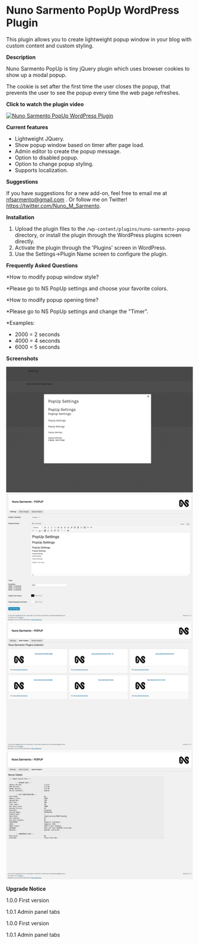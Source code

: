 # Nuno Sarmento PopUp WordPress Plugin
This plugin allows you to create lightweight popup window in your blog with custom content and custom styling.


**Description**

Nuno Sarmento PopUp is tiny jQuery plugin which uses browser cookies to show up a modal popup.

The cookie is set after the first time the user closes the popup, that prevents the user to see the popup every time the web page refreshes.



**Click to watch the plugin video**

[![Nuno Sarmento PopUp WordPress Plugin](https://i.ytimg.com/vi/P-tGKurW_f8/1.jpg)](https://www.youtube.com/watch?v=P-tGKurW_f8)




**Current features**

* Lightweight JQuery.
* Show popup window based on timer after page load.
* Admin editor to create the popup message.
* Option to disabled popup.
* Option to change popup styling.
* Supports localization.



**Suggestions**

If you have suggestions for a new add-on, feel free to email me at nfsarmento@gmail.com .
Or follow me on Twitter!
https://twitter.com/Nuno_M_Sarmento.




**Installation**

1. Upload the plugin files to the `/wp-content/plugins/nuno-sarmento-popup` directory, or install the plugin through the WordPress plugins screen directly.
2. Activate the plugin through the 'Plugins' screen in WordPress.
3. Use the Settings->Plugin Name screen to configure the plugin.




**Frequently Asked Questions**

*How to modify popup window style?

*Please go to NS PopUp settings and choose your favorite colors.

*How to modify popup opening time?

*Please go to NS PopUp settings and change the "Timer".

*Examples:

* 2000 = 2 seconds
* 4000 = 4 seconds
* 6000 = 5 seconds




**Screenshots**


![PopUp](https://github.com/nfsarmento/nuno-sarmento-popup/blob/master/assets/images/screenshot-1.png "Optional title")
![Admin Panel Menu](https://github.com/nfsarmento/nuno-sarmento-popup/blob/master/assets/images/screenshot-2.png "Optional title")
![Other NS Plugins](https://github.com/nfsarmento/nuno-sarmento-popup/blob/master/assets/images/screenshot-3.png "Optional title")
![Server Report](https://github.com/nfsarmento/nuno-sarmento-popup/blob/master/assets/images/screenshot-4.png "Optional title")



**Upgrade Notice**

1.0.0
First version

1.0.1
Admin panel tabs


1.0.0
First version

1.0.1
Admin panel tabs
